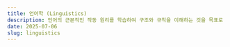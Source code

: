 ```yaml
---
title: 언어학 (Linguistics)
description: 언어의 근본적인 작동 원리를 학습하여 구조와 규칙을 이해하는 것을 목표로 합니다.
date: 2025-07-06
slug: linguistics
---
```

